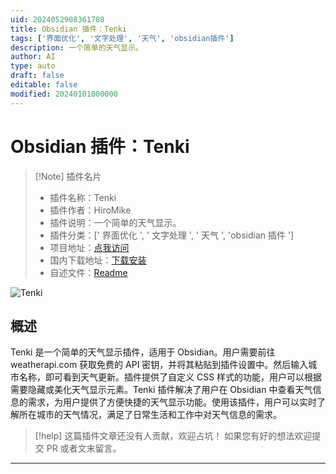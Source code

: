 ```yaml
---
uid: 2024052908361708
title: Obsidian 插件：Tenki
tags: ['界面优化', '文字处理', '天气', 'obsidian插件']
description: 一个简单的天气显示。
author: AI
type: auto
draft: false
editable: false
modified: 20240101000000
---
```


# Obsidian 插件：Tenki

> [!Note] 插件名片
> - 插件名称：Tenki
> - 插件作者：HiroMike
> - 插件说明：一个简单的天气显示。
> - 插件分类：[' 界面优化 ', ' 文字处理 ', ' 天气 ', 'obsidian 插件 ']
> - 项目地址：[点我访问](https://github.com/ms3056/Tenki)
> - 国内下载地址：[下载安装](https://pkmer.cn/products/plugin/pluginMarket/?tenki)
> - 自述文件：[Readme](https://ghproxy.net/https://raw.githubusercontent.com/ms3056/Tenki/main/README.md)

![Tenki](https://cdn.pkmer.cn/covers/tenki.jpeg!pkmer)

## 概述

Tenki 是一个简单的天气显示插件，适用于 Obsidian。用户需要前往 weatherapi.com 获取免费的 API 密钥，并将其粘贴到插件设置中。然后输入城市名称，即可看到天气更新。插件提供了自定义 CSS 样式的功能，用户可以根据需要隐藏或美化天气显示元素。Tenki 插件解决了用户在 Obsidian 中查看天气信息的需求，为用户提供了方便快捷的天气显示功能。使用该插件，用户可以实时了解所在城市的天气情况，满足了日常生活和工作中对天气信息的需求。

> [!help]
> 这篇插件文章还没有人贡献，欢迎占坑！
> 如果您有好的想法欢迎提交 PR 或者文末留言。

---



